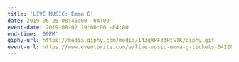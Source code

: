 ```yaml
---
title: 'LIVE MUSIC: Emma G'
date: 2019-06-25 08:46:00 -04:00
event-date: 2019-08-02 19:00:00 -04:00
end-time: '09PM'
giphy-url: https://media.giphy.com/media/143qWPF33HtSTK/giphy.gif
event-url: https://www.eventbrite.com/e/live-music-emma-g-tickets-64228399873
---
```


